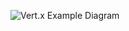 ![Vert.x Example Diagram](https://github.com/zerola/JUG-Vert.x-Example/blob/master/jug-vertx.png "Vert.x Example Diagram")
